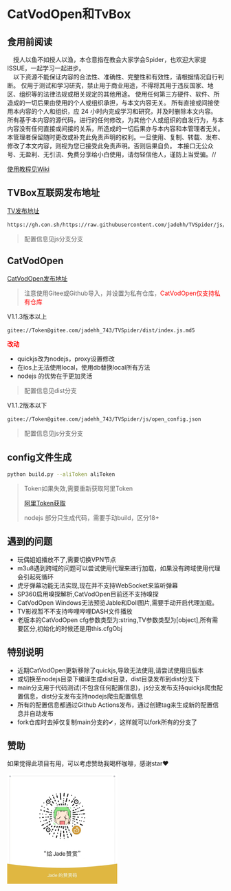 # CatVodOpen和TvBox

## 食用前阅读
&ensp;&ensp;授人以鱼不如授人以渔，本仓意指在教会大家学会Spider，也欢迎大家提ISSUE，一起学习一起进步。<br>
&ensp;&ensp;以下资源不能保证内容的合法性、准确性、完整性和有效性，请根据情况自行判断。 
仅用于测试和学习研究，禁止用于商业用途，不得将其用于违反国家、地区、组织等的法律法规或相关规定的其他用途。
使用任何第三方硬件、软件、所造成的一切后果由使用的个人或组织承担，与本文内容无关。
所有直接或间接使用本内容的个人和组织，应 24 小时内完成学习和研究，并及时删除本文内容。
所有基于本内容的源代码，进行的任何修改，为其他个人或组织的自发行为，与本内容没有任何直接或间接的关系，所造成的一切后果亦与本内容和本管理者无关。
本管理者保留随时更改或补充此免责声明的权利。一旦使用、复制、转载、发布、修改了本文内容，则视为您已接受此免责声明。否则后果自负。
本接口无公众号、无盈利、无引流、免费分享给小白使用，请勿轻信他人，谨防上当受骗。//

[使用教程见Wiki](https://github.com/jadehh/TVSpider/wiki)

## TVBox互联网发布地址
[TV发布地址](https://github.com/FongMi/Release/tree/main/apk/release)
```bash
https://gh.con.sh/https://raw.githubusercontent.com/jadehh/TVSpider/js/tv_config.json
```
> 配置信息见js分支分支


## CatVodOpen
[CatVodOpen发布地址](https://github.com/catvod/CatVodOpen/releases)

> 注意使用Gitee或Github导入，并设置为私有仓库，<font color="red">CatVodOpen仅支持私有仓库</font>

V1.1.3版本以上
```bash
gitee://Token@gitee.com/jadehh_743/TVSpider/dist/index.js.md5
```
<font color="red">**改动**</font>

* quickjs改为nodejs，proxy设置修改
* 在ios上无法使用local，使用db替换local所有方法
* nodejs 的优势在于更加灵活
> 配置信息见dist分支

V1.1.2版本以下
```bash
gitee://Token@gitee.com/jadehh_743/TVSpider/js/open_config.json
```
> 配置信息见js分支分支


## config文件生成
```bash
python build.py --aliToken aliToken
```
> Token如果失效,需要重新获取阿里Token 
>
> [阿里Token获取](https://alist.nn.ci/zh/guide/drivers/aliyundrive.html)
>
> nodejs 部分只生成代码，需要手动build，区分18+

## 遇到的问题
* 玩偶姐姐播放不了,需要切换VPN节点
* m3u8遇到跨域的问题可以尝试使用代理来进行加载，如果没有跨域使用代理会引起死循环
* 虎牙弹幕功能无法实现,现在并不支持WebSocket来监听弹幕
* SP360启用嗅探解析,CatVodOpen目前还不支持嗅探
* CatVodOpen Windows无法预览Jable和Doll图片,需要手动开启代理加载。
* TV影视暂不不支持哔哩哔哩DASH文件播放
* 老版本的CatVodOpen cfg参数类型为:string,TV参数类型为[object],所有需要区分,初始化的时候还是用this.cfgObj

## 特别说明
* 近期CatVodOpen更新移除了quickjs,导致无法使用,请尝试使用旧版本
* 或切换至nodejs目录下编译生成dist目录，dist目录发布到dist分支下
* main分支用于代码测试(不包含任何配置信息)，js分支发布支持quickjs爬虫配置信息，dist分支发布支持nodejs爬虫配置信息
* 所有的配置信息都通过Github Actions发布，通过创建tag来生成新的配置信息并自动发布
* fork仓库时去掉仅复制main分支的&#x2714;，这样就可以fork所有的分支了


## 赞助
如果觉得此项目有用，可以考虑赞助我喝杯咖啡，感谢star❤

<img src="./resources/wechat.jpg" alt="微信" width="256" height="256" align="left" />

